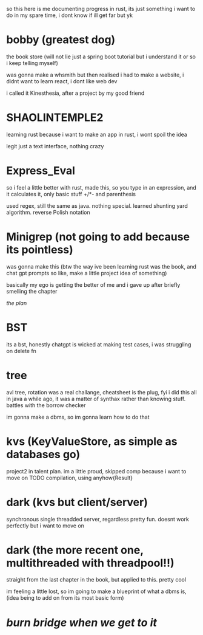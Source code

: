 

 so this here is me documenting progress in rust, its just something i want to do in my spare time, i dont know if ill get far but yk
 

# bobby (greatest dog)
the book store (will not lie just a spring boot tutorial but i understand it or so i keep telling myself)

was gonna make a whsmith but then realised i had to make a website, i didnt want to learn react, i dont like web dev

i called it Kinesthesia, after a project by my good friend

# SHAOLINTEMPLE2

learning rust because i want to make an app in rust, i wont spoil the idea

legit just a text interface, nothing crazy

# Express_Eval

so i feel a little better with rust, made this, so you type in an expression, and it calculates it, only basic stuff +/*- and parenthesis

used regex, still the same as java. nothing special. learned shunting yard algorithm. reverse Polish notation 

# Minigrep (not going to add because its pointless)

was gonna make this (btw the way ive been learning rust was the book, and chat gpt prompts so like, make a little project idea of something)

basically my ego is getting the better of me and i gave up after briefly smelling the chapter

*the plan*
# BST

its a bst, honestly chatgpt is wicked at making test cases, i was struggling on delete fn 


# tree

avl tree, rotation was a real challange, cheatsheet is the plug, fyi i did this all in java a while ago, it was a matter of synthax rather than knowing stuff. battles with the borrow checker

im gonna make a dbms, so im gonna learn how to do that

# kvs (KeyValueStore, as simple as databases go)

project2 in talent plan. im a little proud, skipped comp because i want to move on TODO compilation, using anyhow{Result}

# dark (kvs but client/server)

synchronous single threadded server, regardless pretty fun. doesnt work perfectly but i want to move on

# dark (the more recent one, multithreaded with threadpool!!)

straight from the last chapter in the book, but applied to this. pretty cool

im feeling a little lost, so im going to make a blueprint of what a dbms is, (idea being to add on from its most basic form)

# *burn bridge when we get to it*



